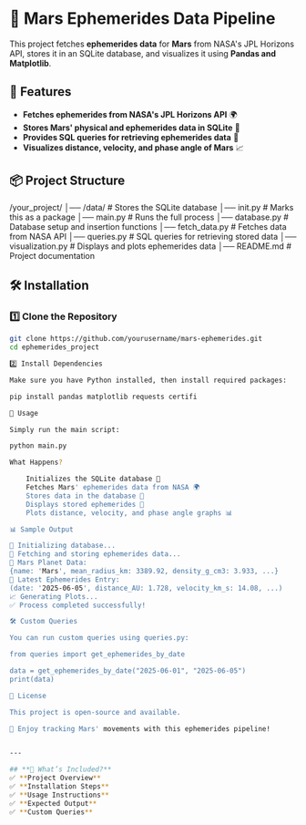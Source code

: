 # 🚀 Mars Ephemerides Data Pipeline

This project fetches **ephemerides data** for **Mars** from NASA's JPL Horizons API, stores it in an SQLite database, and visualizes it using **Pandas and Matplotlib**.

## 📌 Features
- **Fetches ephemerides from NASA's JPL Horizons API** 🌍
- **Stores Mars' physical and ephemerides data in SQLite** 📂
- **Provides SQL queries for retrieving ephemerides data** 🔎
- **Visualizes distance, velocity, and phase angle of Mars** 📈

## 📦 Project Structure

/your_project/ │── /data/ # Stores the SQLite database │── init.py # Marks this as a package │── main.py # Runs the full process │── database.py # Database setup and insertion functions │── fetch_data.py # Fetches data from NASA API │── queries.py # SQL queries for retrieving stored data │── visualization.py # Displays and plots ephemerides data │── README.md # Project documentation


## 🛠️ Installation

### **1️⃣ Clone the Repository**
```bash
git clone https://github.com/yourusername/mars-ephemerides.git
cd ephemerides_project

2️⃣ Install Dependencies

Make sure you have Python installed, then install required packages:

pip install pandas matplotlib requests certifi

🚀 Usage

Simply run the main script:

python main.py

What Happens?

    Initializes the SQLite database 📂
    Fetches Mars' ephemerides data from NASA 🌍
    Stores data in the database 🔢
    Displays stored ephemerides 📅
    Plots distance, velocity, and phase angle graphs 📊

📊 Sample Output

🚀 Initializing database...
📡 Fetching and storing ephemerides data...
🔭 Mars Planet Data:
{name: 'Mars', mean_radius_km: 3389.92, density_g_cm3: 3.933, ...}
📅 Latest Ephemerides Entry:
(date: '2025-06-05', distance_AU: 1.728, velocity_km_s: 14.08, ...)
📈 Generating Plots...
✅ Process completed successfully!

🛠️ Custom Queries

You can run custom queries using queries.py:

from queries import get_ephemerides_by_date

data = get_ephemerides_by_date("2025-06-01", "2025-06-05")
print(data)

📝 License

This project is open-source and available.

🚀 Enjoy tracking Mars' movements with this ephemerides pipeline!


---

## **🔹 What’s Included?**
✅ **Project Overview**  
✅ **Installation Steps**  
✅ **Usage Instructions**  
✅ **Expected Output**  
✅ **Custom Queries**  

